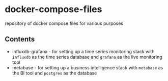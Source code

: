 # docker-compose-files
repository of docker compose files for various purposes

## Contents
- influxdb-grafana - for setting up a time series monitoring stack with `influxdb` as the time series database and `grafana` as the live monitoring tool
- metabase - for setting up a business intelligence stack with `metabase` as the BI tool and `postgres` as the database
